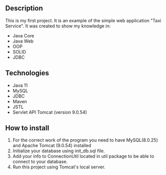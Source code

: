 ## Description
This is my first project. It is an example of the simple web application "Taxi Service". It was created to show my knowledge in:
- Java Core
- Java Web
- OOP
- SOLID
- JDBC

## Technologies
- Java 11
- MySQL
- JDBC
- Maven
- JSTL
- Servlet API
  Tomcat (version 9.0.54)

## How to install
1. For the correct work of the program you need to have MySQL(8.0.25) and Apache Tomcat (9.0.54) installed
2. Initialize your database using init_db.sql file.
3. Add your info to ConnectionUtil located in util package to be able to connect to your database.
4. Run this project using Tomcat's local server.